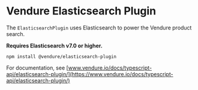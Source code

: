 # Vendure Elasticsearch Plugin

The `ElasticsearchPlugin` uses Elasticsearch to power the Vendure product search. 

**Requires Elasticsearch v7.0 or higher.** 

`npm install @vendure/elasticsearch-plugin`

For documentation, see [www.vendure.io/docs/typescript-api/elasticsearch-plugin/](https://www.vendure.io/docs/typescript-api/elasticsearch-plugin/)
